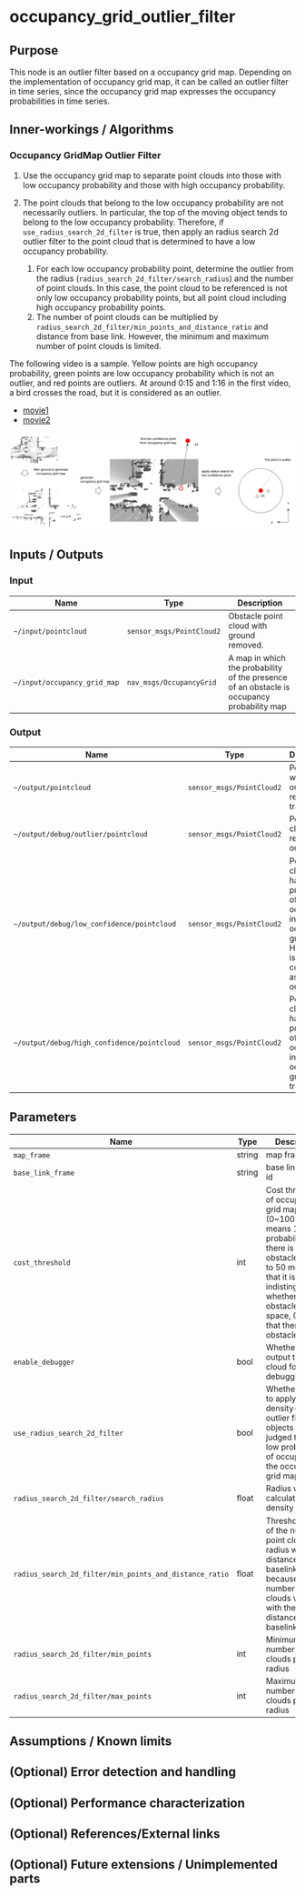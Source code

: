 # occupancy_grid_outlier_filter

## Purpose

This node is an outlier filter based on a occupancy grid map.
Depending on the implementation of occupancy grid map, it can be called an outlier filter in time series, since the occupancy grid map expresses the occupancy probabilities in time series.

## Inner-workings / Algorithms

### Occupancy GridMap Outlier Filter

1. Use the occupancy grid map to separate point clouds into those with low occupancy probability and those with high occupancy probability.

2. The point clouds that belong to the low occupancy probability are not necessarily outliers. In particular, the top of the moving object tends to belong to the low occupancy probability. Therefore, if `use_radius_search_2d_filter` is true, then apply an radius search 2d outlier filter to the point cloud that is determined to have a low occupancy probability.
   1. For each low occupancy probability point, determine the outlier from the radius (`radius_search_2d_filter/search_radius`) and the number of point clouds. In this case, the point cloud to be referenced is not only low occupancy probability points, but all point cloud including high occupancy probability points.
   2. The number of point clouds can be multiplied by `radius_search_2d_filter/min_points_and_distance_ratio` and distance from base link. However, the minimum and maximum number of point clouds is limited.

The following video is a sample. Yellow points are high occupancy probability, green points are low occupancy probability which is not an outlier, and red points are outliers. At around 0:15 and 1:16 in the first video, a bird crosses the road, but it is considered as an outlier.

- [movie1](https://www.youtube.com/watch?v=hEVv0LaTpP8)
- [movie2](https://www.youtube.com/watch?v=VaHs1CdLcD0)

![occupancy_grid_outlier_filter](./image/occupancy_grid_outlier_filter.jpg)

## Inputs / Outputs

### Input

| Name                         | Type                      | Description                                                                                |
| ---------------------------- | ------------------------- | ------------------------------------------------------------------------------------------ |
| `~/input/pointcloud`         | `sensor_msgs/PointCloud2` | Obstacle point cloud with ground removed.                                                  |
| `~/input/occupancy_grid_map` | `nav_msgs/OccupancyGrid`  | A map in which the probability of the presence of an obstacle is occupancy probability map |

### Output

| Name                                        | Type                      | Description                                                                                                                  |
| ------------------------------------------- | ------------------------- | ---------------------------------------------------------------------------------------------------------------------------- |
| `~/output/pointcloud`                       | `sensor_msgs/PointCloud2` | Point cloud with outliers removed. trajectory                                                                                |
| `~/output/debug/outlier/pointcloud`         | `sensor_msgs/PointCloud2` | Point clouds removed as outliers.                                                                                            |
| `~/output/debug/low_confidence/pointcloud`  | `sensor_msgs/PointCloud2` | Point clouds that had a low probability of occupancy in the occupancy grid map. However, it is not considered as an outlier. |
| `~/output/debug/high_confidence/pointcloud` | `sensor_msgs/PointCloud2` | Point clouds that had a high probability of occupancy in the occupancy grid map. trajectory                                  |

## Parameters

| Name                                                    | Type   | Description                                                                                                                                                                                                                    |
| ------------------------------------------------------- | ------ | ------------------------------------------------------------------------------------------------------------------------------------------------------------------------------------------------------------------------------ |
| `map_frame`                                             | string | map frame id                                                                                                                                                                                                                   |
| `base_link_frame`                                       | string | base link frame id                                                                                                                                                                                                             |
| `cost_threshold`                                        | int    | Cost threshold of occupancy grid map (0~100). 100 means 100% probability that there is an obstacle, close to 50 means that it is indistinguishable whether it is an obstacle or free space, 0 means that there is no obstacle. |
| `enable_debugger`                                       | bool   | Whether to output the point cloud for debugging.                                                                                                                                                                               |
| `use_radius_search_2d_filter`                           | bool   | Whether or not to apply density-based outlier filters to objects that are judged to have low probability of occupancy on the occupancy grid map.                                                                               |
| `radius_search_2d_filter/search_radius`                 | float  | Radius when calculating the density                                                                                                                                                                                            |
| `radius_search_2d_filter/min_points_and_distance_ratio` | float  | Threshold value of the number of point clouds per radius when the distance from baselink is 1m, because the number of point clouds varies with the distance from baselink.                                                     |
| `radius_search_2d_filter/min_points`                    | int    | Minimum number of point clouds per radius                                                                                                                                                                                      |
| `radius_search_2d_filter/max_points`                    | int    | Maximum number of point clouds per radius                                                                                                                                                                                      |

## Assumptions / Known limits

## (Optional) Error detection and handling

## (Optional) Performance characterization

## (Optional) References/External links

## (Optional) Future extensions / Unimplemented parts
